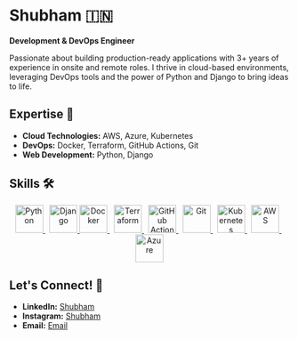 # Shubham 🇮🇳

**Development & DevOps Engineer**

Passionate about building production-ready applications with 3+ years of experience in onsite and remote roles. I thrive in cloud-based environments, leveraging DevOps tools and the power of Python and Django to bring ideas to life.

## Expertise 🚀

* **Cloud Technologies:** AWS, Azure, Kubernetes
* **DevOps:** Docker, Terraform, GitHub Actions, Git
* **Web Development:** Python, Django

## Skills 🛠️

<p align="center">
  <a href="https://www.python.org/" target="_blank">
    <img src="https://cdn.jsdelivr.net/gh/devicons/devicon/icons/python/python-original.svg" alt="Python" width="50" height="50"/> 
  </a>&nbsp;


  <a href="https://www.djangoproject.com/" target="_blank">
    <img src="https://cdn.jsdelivr.net/gh/devicons/devicon/icons/django/django-plain.svg" alt="Django" width="50" height="50"/> 
  </a>
  <a href="https://www.docker.com/" target="_blank">
    <img src="https://cdn.jsdelivr.net/gh/devicons/devicon/icons/docker/docker-original.svg" alt="Docker" width="50" height="50"/> 
  </a>&nbsp;
  <a href="https://www.terraform.io/" target="_blank">
    <img src="https://cdn.jsdelivr.net/gh/devicons/devicon/icons/terraform/terraform-original.svg" alt="Terraform" width="50" height="50"/>
  </a>&nbsp;
<a href="https://github.com/features/actions" target="_blank">
  <img src="https://cdn.jsdelivr.net/gh/devicons/devicon/icons/githubactions/githubactions-original.svg" alt="GitHub Actions" width="50" height="50"/> 
</a>&nbsp;
  <a href="https://git-scm.com/" target="_blank">
    <img src="https://cdn.jsdelivr.net/gh/devicons/devicon/icons/git/git-original.svg" alt="Git" width="50" height="50"/> 
  </a>&nbsp;
  <a href="https://kubernetes.io/" target="_blank">
    <img src="https://cdn.jsdelivr.net/gh/devicons/devicon/icons/kubernetes/kubernetes-plain.svg" alt="Kubernetes" width="50" height="50"/> 
  </a>&nbsp;
  <a href="https://aws.amazon.com/" target="_blank">
    <img src="https://cdn.jsdelivr.net/gh/devicons/devicon/icons/amazonwebservices/amazonwebservices-original-wordmark.svg" alt="AWS" width="50" height="50"/> 
  </a>&nbsp;
  <a href="https://azure.microsoft.com/" target="_blank">
    <img src="https://cdn.jsdelivr.net/gh/devicons/devicon/icons/azure/azure-original.svg" alt="Azure" width="50" height="50"/>
  </a> 
</p>

## Let's Connect! 🤝

* **LinkedIn:** [Shubham](https://www.linkedin.com/in/shubhammca88/)
* **Instagram:** [Shubham](https://www.instagram.com/in/su.g.am/) 
* **Email:** [Email](mailto:byshubham6@gmail.com)
